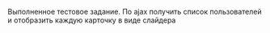 Выполненное тестовое задание.
По ajax получить список пользователей и отобразить каждую карточку в виде слайдера
